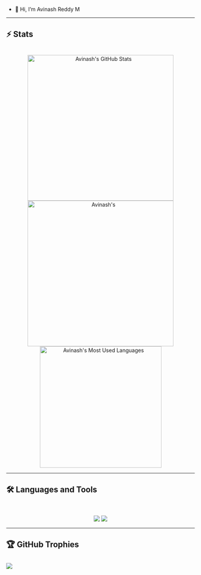 - 👋 Hi, I’m Avinash Reddy M

<hr>

## ⚡️ Stats

<br>

<div align=center>
  <img width=390 src="https://github-readme-stats.vercel.app/api?username=Avinash00725&theme=transparent&count_private=true&show_icons=true&rank_icon=github&locale=en" alt="Avinash's GitHub Stats" />
  <img width=390 src="https://github-readme-streak-stats.herokuapp.com/?user=Avinash00725&theme=transparent&count_private=true&border_radius=10&locale=en" alt="Avinash's" />
  <img width=325 src="https://github-readme-stats.vercel.app/api/top-langs?username=Avinash00725&theme=transparent&layout=donut&hide=css&langs_count=8&border_radius=10&show_icons=true&locale=en" alt="Avinash's Most Used Languages" />
</div>

<hr>

## 🛠️ Languages and Tools

<br>

<p align="center">
  <img src="https://skillicons.dev/icons?i=java,nodejs,mongodb,postgres,python,c" />
  <img src="https://skillicons.dev/icons?i=html,css,js,git,sklearn,mysql" />
</p>

<hr>

## 🏆 GitHub Trophies
![](https://github-profile-trophy.vercel.app/?username=Avinash00725&theme=radical&no-frame=false&no-bg=false&margin-w=4)
---
